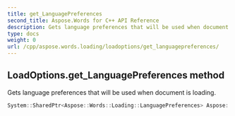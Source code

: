 ```yaml
---
title: get_LanguagePreferences
second_title: Aspose.Words for C++ API Reference
description: Gets language preferences that will be used when document is loading. 
type: docs
weight: 0
url: /cpp/aspose.words.loading/loadoptions/get_languagepreferences/
---
```

## LoadOptions.get_LanguagePreferences method


Gets language preferences that will be used when document is loading.

```cpp
System::SharedPtr<Aspose::Words::Loading::LanguagePreferences> Aspose::Words::Loading::LoadOptions::get_LanguagePreferences() const
```


